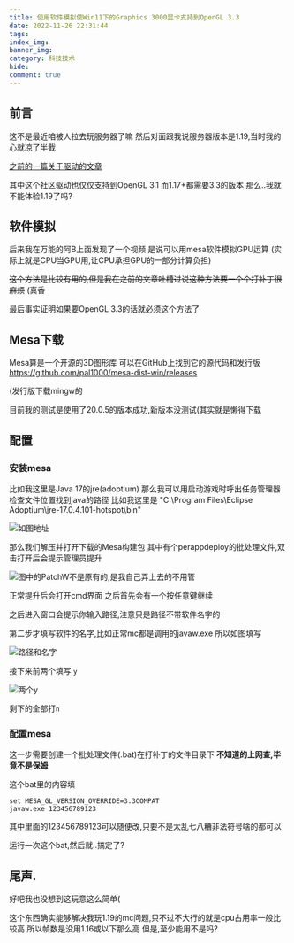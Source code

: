```yaml
---
title: 使用软件模拟使Win11下的Graphics 3000显卡支持到OpenGL 3.3
date: 2022-11-26 22:31:44
tags:
index_img:
banner_img: 
category: 科技技术
hide:
comment: true
---
```


## 前言
这不是最近咱被人拉去玩服务器了嘛
然后对面跟我说服务器版本是1.19,当时我的心就凉了半截

[之前的一篇关于驱动的文章](https://www.hanbiwolf.cc/posts/1735315246/)

其中这个社区驱动也仅仅支持到OpenGL 3.1
而1.17+都需要3.3的版本
那么..我就不能体验1.19了吗?

## 软件模拟
后来我在万能的阿B上面发现了一个视频
是说可以用mesa软件模拟GPU运算
(实际上就是CPU当GPU用,让CPU承担GPU的一部分计算负担)

~~这个方法是比较有用的,但是我在之前的文章吐槽过说这种方法要一个个打补丁很麻烦~~
(真香

最后事实证明如果要OpenGL 3.3的话就必须这个方法了

## Mesa下载
Mesa算是一个开源的3D图形库
可以在GitHub上找到它的源代码和发行版
https://github.com/pal1000/mesa-dist-win/releases

(发行版下载mingw的

目前我的测试是使用了20.0.5的版本成功,新版本没测试(其实就是懒得下载

## 配置

### 安装mesa
比如我这里是Java 17的jre(adoptium)
那么我可以用启动游戏时呼出任务管理器检查文件位置找到java的路径
比如我这里是 "C:\Program Files\Eclipse Adoptium\jre-17.0.4.101-hotspot\bin"

![如图地址](/img/post/7/224849.png)

那么我们解压并打开下载的Mesa构建包
其中有个perappdeploy的批处理文件,双击打开后会提示管理员提升

![图中的PatchW不是原有的,是我自己弄上去的不用管](/img/post/7/225232.png)

正常提升后会打开cmd界面
之后首先会有一个按任意键继续

之后进入窗口会提示你输入路径,注意只是路径不带软件名字的

第二步才填写软件的名字,比如正常mc都是调用的javaw.exe
所以如图填写

![路径和名字](/img/post/7/225449.png)

接下来前两个填写 `y`

![两个y](/img/post/7/225515.png)

剩下的全部打`n`

### 配置mesa

这一步需要创建一个批处理文件(.bat)在打补丁的文件目录下
**不知道的上网查,毕竟不是保姆**

这个bat里的内容填
```BAT
set MESA_GL_VERSION_OVERRIDE=3.3COMPAT
javaw.exe 123456789123
```

其中里面的123456789123可以随便改,只要不是太乱七八糟非法符号啥的都可以

运行一次这个bat,然后就..搞定了?

## 尾声.
好吧我也没想到这玩意这么简单(

这个东西确实能够解决我玩1.19的mc问题,只不过不大行的就是cpu占用率一般比较高
所以帧数是没用1.16或以下那么高
但是,至少能用不是吗?